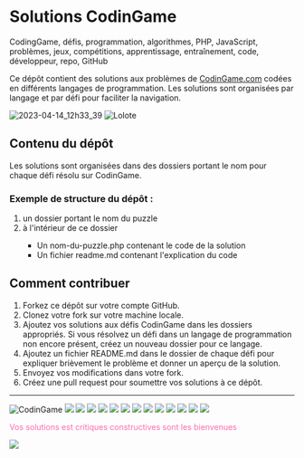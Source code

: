# Solutions CodinGame

CodingGame, défis, programmation, algorithmes, PHP, JavaScript, problèmes, jeux, 
compétitions, apprentissage, entraînement, code, développeur, repo, GitHub

Ce dépôt contient des solutions aux problèmes de 
[CodinGame.com](https://www.codingame.com/) codées en différents 
langages de programmation. Les solutions sont organisées par 
langage et par défi pour faciliter la navigation.

![2023-04-14_12h33_39](https://user-images.githubusercontent.com/43520762/232021871-06fd5d66-06b1-438b-8f57-2019c02cef55.png)
![Lolote](https://www.codingame.com/profile/4dcf522aafb85f16563c0f0462b8a0921875173)

## Contenu du dépôt

Les solutions sont organisées dans des dossiers portant le nom
pour chaque défi résolu sur CodinGame.

### Exemple de structure du dépôt :
1. un dossier portant le nom du puzzle
2. à l'intérieur de ce dossier 
<ul style="margin-left: 25px">
    <li style="list-style: square">Un nom-du-puzzle.php contenant le code de la solution</li>
    <li style="list-style: square">Un fichier readme.md contenant l'explication du code</li>
</ul>

## Comment contribuer

1. Forkez ce dépôt sur votre compte GitHub.
2. Clonez votre fork sur votre machine locale.
3. Ajoutez vos solutions aux défis CodinGame dans les dossiers appropriés. Si vous résolvez un défi dans un langage de programmation non encore présent, créez un nouveau dossier pour ce langage.
4. Ajoutez un fichier README.md dans le dossier de chaque défi pour expliquer brièvement le problème et donner un aperçu de la solution.
5. Envoyez vos modifications dans votre fork.
6. Créez une pull request pour soumettre vos solutions à ce dépôt.

-----------------------------------------------------------------------------------

![CodinGame](https://img.shields.io/badge/CodinGame-solutions-success.svg?style=plastic&label=CodinGame&logo=github)
![](https://img.shields.io/badge/Défis-blue.svg?style=plastic)
![](https://img.shields.io/badge/Programmation-blue.svg?style=plastic)
![](https://img.shields.io/badge/Algorithmes-blue.svg?style=plastic)
![](https://img.shields.io/badge/Langage-PHP-blue.svg?style=plastic&logo=php)
![](https://img.shields.io/badge/Langage-JavaScript-yellow.svg?style=plastic&logo=JavaScript)
![](https://img.shields.io/badge/Résolution-problèmes-ff69b4.svg?style=plastic)
![](https://img.shields.io/badge/Jeux-important.svg?style=plastic)
![](https://img.shields.io/badge/Compétition-important.svg?style=plastic)
![](https://img.shields.io/badge/Apprentissage-important.svg?style=plastic)
![](https://img.shields.io/badge/Entraînement-important.svg?style=plastic)
![](https://img.shields.io/badge/Code-Informatique-blue.svg?style=plastic&logo=code)
![](https://img.shields.io/badge/Développeur-blue.svg?style=plastic&logo=code)
![](https://img.shields.io/badge/Repo-GitHub-blue.svg?style=plastic&logo=github)

<span style="color: #ff69b4">Vos solutions est critiques constructives sont les bienvenues</span>

![](https://img.shields.io/badge/contact-@geminy.com-blue.svg?style=plastic&logo=ionos)
